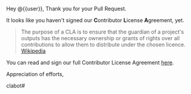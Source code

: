 ﻿Hey @{{user}},
Thank you for your Pull Request.

It looks like you haven't signed our **C**ontributor **L**icense **A**greement, yet.

> The purpose of a CLA is to ensure that the guardian of a project's outputs has the necessary ownership or grants of rights over all contributions to allow them to distribute under the chosen licence. 
> [Wikipedia](http://en.wikipedia.org/wiki/Contributor_License_Agreement)

You can read and sign our full Contributor License Agreement [here]({{link}}).

Appreciation of efforts,

clabot#